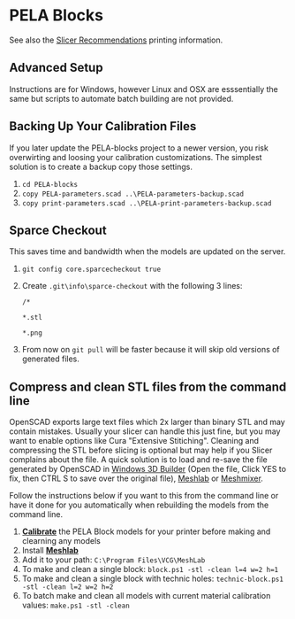 # PELA Blocks

See also the [Slicer Recommendations](SLICER_RECOMMENDATIONS) printing information.

## Advanced Setup

Instructions are for Windows, however Linux and OSX are esssentially the same but scripts to automate batch building are not provided.

## Backing Up Your Calibration Files

If you later update the PELA-blocks project to a newer version, you risk overwirting and loosing your calibration customizations. The simplest solution is to create a backup copy those settings.

1. `cd PELA-blocks`
1. `copy PELA-parameters.scad ..\PELA-parameters-backup.scad`
1. `copy print-parameters.scad ..\PELA-print-parameters-backup.scad`

## Sparce Checkout

This saves time and bandwidth when the models are updated on the server.

1. `git config core.sparcecheckout true`
1. Create `.git\info\sparce-checkout` with the following 3 lines:

    `/*` 

    `*.stl` 

    `*.png`

1. From now on `git pull` will be faster because it will skip old versions of generated files.

## Compress and clean STL files from the command line

OpenSCAD exports large text files which 2x larger than binary STL and may contain mistakes. Usually your slicer can handle this just fine, but you may want to enable options like Cura "Extensive Stitiching". Cleaning and compressing the STL before slicing is optional but may help if you Slicer complains about the file. A quick solution is to load and re-save the file generated by OpenSCAD in [Windows 3D Builder](https://www.microsoft.com/store/apps/9wzdncrfj3t6) (Open the file, Click YES to fix, then CTRL S to save over the original file), [Meshlab](http://www.meshlab.net/) or [Meshmixer](http://www.meshmixer.com/download.html).

Follow the instructions below if you want to this from the command line or have it done for you automatically when rebuilding the models from the command line.

1. **[Calibrate](README.md#calibrate)** the PELA Block models for your printer before making and clearning any models
1. Install **[Meshlab](http://www.meshlab.net/)**
1. Add it to your path: `C:\Program Files\VCG\MeshLab`
1. To make and clean a single block: `block.ps1 -stl -clean l=4 w=2 h=1`
1. To make and clean a single block with technic holes: `technic-block.ps1 -stl -clean l=2 w=2 h=2`
1. To batch make and clean all models with current material calibration values: `make.ps1 -stl -clean`
